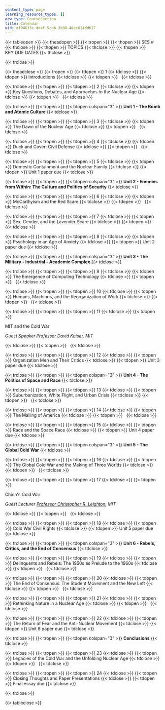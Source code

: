 ```yaml
---
content_type: page
learning_resource_types: []
ocw_type: CourseSection
title: Calendar
uid: ef94033c-deaf-5cbb-3b08-46ac614dd617
---
```


{{< tableopen >}}
{{< theadopen >}}
{{< tropen >}}
{{< thopen >}}
SES #
{{< thclose >}}
{{< thopen >}}
TOPICS
{{< thclose >}}
{{< thopen >}}
KEY DUE DATES
{{< thclose >}}

{{< trclose >}}

{{< theadclose >}}
{{< tropen >}}
{{< tdopen >}}
1
{{< tdclose >}}
{{< tdopen >}}
Introductions
{{< tdclose >}}
{{< tdopen >}}
 
{{< tdclose >}}

{{< trclose >}}
{{< tropen >}}
{{< tdopen >}}
2
{{< tdclose >}}
{{< tdopen >}}
Key Questions, Debates, and Approaches to the Nuclear Age
{{< tdclose >}}
{{< tdopen >}}
 
{{< tdclose >}}

{{< trclose >}}
{{< tropen >}}
{{< tdopen colspan="3" >}}
**Unit 1 - The Bomb and Atomic Culture**
{{< tdclose >}}

{{< trclose >}}
{{< tropen >}}
{{< tdopen >}}
3
{{< tdclose >}}
{{< tdopen >}}
The Dawn of the Nuclear Age
{{< tdclose >}}
{{< tdopen >}}
 
{{< tdclose >}}

{{< trclose >}}
{{< tropen >}}
{{< tdopen >}}
4
{{< tdclose >}}
{{< tdopen >}}
Duck and Cover: Civil Defense
{{< tdclose >}}
{{< tdopen >}}
 
{{< tdclose >}}

{{< trclose >}}
{{< tropen >}}
{{< tdopen >}}
5
{{< tdclose >}}
{{< tdopen >}}
Domestic Containment and the Nuclear Family
{{< tdclose >}}
{{< tdopen >}}
Unit 1 paper due
{{< tdclose >}}

{{< trclose >}}
{{< tropen >}}
{{< tdopen colspan="3" >}}
**Unit 2 - Enemies from Within: The Culture and Politics of Security**
{{< tdclose >}}

{{< trclose >}}
{{< tropen >}}
{{< tdopen >}}
6
{{< tdclose >}}
{{< tdopen >}}
McCarthyism and the Red Scare
{{< tdclose >}}
{{< tdopen >}}
 
{{< tdclose >}}

{{< trclose >}}
{{< tropen >}}
{{< tdopen >}}
7
{{< tdclose >}}
{{< tdopen >}}
Sex, Gender, and the Lavender Scare
{{< tdclose >}}
{{< tdopen >}}
 
{{< tdclose >}}

{{< trclose >}}
{{< tropen >}}
{{< tdopen >}}
8
{{< tdclose >}}
{{< tdopen >}}
Psychology in an Age of Anxiety
{{< tdclose >}}
{{< tdopen >}}
Unit 2 paper due
{{< tdclose >}}

{{< trclose >}}
{{< tropen >}}
{{< tdopen colspan="3" >}}
**Unit 3 - The Military - Industrial - Academic Complex**
{{< tdclose >}}

{{< trclose >}}
{{< tropen >}}
{{< tdopen >}}
9
{{< tdclose >}}
{{< tdopen >}}
The Emergence of Computing Technology
{{< tdclose >}}
{{< tdopen >}}
 
{{< tdclose >}}

{{< trclose >}}
{{< tropen >}}
{{< tdopen >}}
10
{{< tdclose >}}
{{< tdopen >}}
Humans, Machines, and the Reorganization of Work
{{< tdclose >}}
{{< tdopen >}}
 
{{< tdclose >}}

{{< trclose >}}
{{< tropen >}}
{{< tdopen >}}
11
{{< tdclose >}}
{{< tdopen >}}


MIT and the Cold War

_Guest Speaker [Professor David Kaiser](http://web.mit.edu/sts/people/kaiser.html), MIT_


{{< tdclose >}}
{{< tdopen >}}
 
{{< tdclose >}}

{{< trclose >}}
{{< tropen >}}
{{< tdopen >}}
12
{{< tdclose >}}
{{< tdopen >}}
Organization Men and Their Critics
{{< tdclose >}}
{{< tdopen >}}
Unit 3 paper due
{{< tdclose >}}

{{< trclose >}}
{{< tropen >}}
{{< tdopen colspan="3" >}}
**Unit 4 - The Politics of Space and Race**
{{< tdclose >}}

{{< trclose >}}
{{< tropen >}}
{{< tdopen >}}
13
{{< tdclose >}}
{{< tdopen >}}
Suburbanization, White Flight, and Urban Crisis
{{< tdclose >}}
{{< tdopen >}}
 
{{< tdclose >}}

{{< trclose >}}
{{< tropen >}}
{{< tdopen >}}
14
{{< tdclose >}}
{{< tdopen >}}
The Malling of America
{{< tdclose >}}
{{< tdopen >}}
 
{{< tdclose >}}

{{< trclose >}}
{{< tropen >}}
{{< tdopen >}}
15
{{< tdclose >}}
{{< tdopen >}}
Race and the Space Race
{{< tdclose >}}
{{< tdopen >}}
Unit 4 paper due
{{< tdclose >}}

{{< trclose >}}
{{< tropen >}}
{{< tdopen colspan="3" >}}
**Unit 5 - The Global Cold War**
{{< tdclose >}}

{{< trclose >}}
{{< tropen >}}
{{< tdopen >}}
16
{{< tdclose >}}
{{< tdopen >}}
The Global Cold War and the Making of Three Worlds
{{< tdclose >}}
{{< tdopen >}}
 
{{< tdclose >}}

{{< trclose >}}
{{< tropen >}}
{{< tdopen >}}
17
{{< tdclose >}}
{{< tdopen >}}


China's Cold War

_Guest Lecturer [Professor Christopher R. Leighton](http://history.mit.edu/people/christopher-r-leighton), MIT_


{{< tdclose >}}
{{< tdopen >}}
 
{{< tdclose >}}

{{< trclose >}}
{{< tropen >}}
{{< tdopen >}}
18
{{< tdclose >}}
{{< tdopen >}}
Cold War Civil Rights
{{< tdclose >}}
{{< tdopen >}}
Unit 5 paper due
{{< tdclose >}}

{{< trclose >}}
{{< tropen >}}
{{< tdopen colspan="3" >}}
**Unit 6 - Rebels, Critics, and the End of Consensus**
{{< tdclose >}}

{{< trclose >}}
{{< tropen >}}
{{< tdopen >}}
19
{{< tdclose >}}
{{< tdopen >}}
Delinquents and Rebels: The 1950s as Prelude to the 1960s
{{< tdclose >}}
{{< tdopen >}}
 
{{< tdclose >}}

{{< trclose >}}
{{< tropen >}}
{{< tdopen >}}
20
{{< tdclose >}}
{{< tdopen >}}
The End of Consensus: The Student Movement and the New Left
{{< tdclose >}}
{{< tdopen >}}
 
{{< tdclose >}}

{{< trclose >}}
{{< tropen >}}
{{< tdopen >}}
21
{{< tdclose >}}
{{< tdopen >}}
Rethinking Nature in a Nuclear Age
{{< tdclose >}}
{{< tdopen >}}
 
{{< tdclose >}}

{{< trclose >}}
{{< tropen >}}
{{< tdopen >}}
22
{{< tdclose >}}
{{< tdopen >}}
The Return of Fear and the Anti-Nuclear Movement
{{< tdclose >}}
{{< tdopen >}}
Unit 6 paper due
{{< tdclose >}}

{{< trclose >}}
{{< tropen >}}
{{< tdopen colspan="3" >}}
**Conclusions**
{{< tdclose >}}

{{< trclose >}}
{{< tropen >}}
{{< tdopen >}}
23
{{< tdclose >}}
{{< tdopen >}}
Legacies of the Cold War and the Unfolding Nuclear Age
{{< tdclose >}}
{{< tdopen >}}
 
{{< tdclose >}}

{{< trclose >}}
{{< tropen >}}
{{< tdopen >}}
24
{{< tdclose >}}
{{< tdopen >}}
Closing Thoughts and Paper Presentations
{{< tdclose >}}
{{< tdopen >}}
Final essay due
{{< tdclose >}}

{{< trclose >}}

{{< tableclose >}}